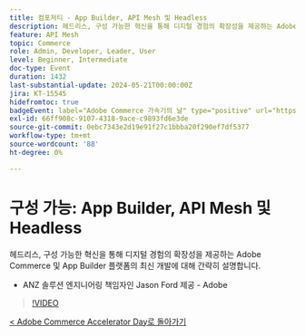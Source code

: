 ```yaml
---
title: 컴포저티 - App Builder, API Mesh 및 Headless
description: 헤드리스, 구성 가능한 혁신을 통해 디지털 경험의 확장성을 제공하는 Adobe Commerce 및 App Builder 플랫폼의 최신 개발에 대해 간략히 설명합니다. ANZ 솔루션 엔지니어링 책임자인 Jason Ford 제공 - Adobe
feature: API Mesh
topic: Commerce
role: Admin, Developer, Leader, User
level: Beginner, Intermediate
doc-type: Event
duration: 1432
last-substantial-update: 2024-05-21T00:00:00Z
jira: KT-15545
hidefromtoc: true
badgeEvent: label="Adobe Commerce 가속기의 날" type="positive" url="https://experienceleague.adobe.com/ko/docs/events/apac-commerce-recordings/2024/overview"
exl-id: 66ff908c-9107-4318-9ace-c9893fd6e3de
source-git-commit: 0ebc7343e2d19e91f27c1bbba20f290ef7df5377
workflow-type: tm+mt
source-wordcount: '88'
ht-degree: 0%

---
```


# 구성 가능: App Builder, API Mesh 및 Headless

헤드리스, 구성 가능한 혁신을 통해 디지털 경험의 확장성을 제공하는 Adobe Commerce 및 App Builder 플랫폼의 최신 개발에 대해 간략히 설명합니다.

+ ANZ 솔루션 엔지니어링 책임자인 Jason Ford 제공 - Adobe

>[!VIDEO](https://video.tv.adobe.com/v/3455459/?learn=on&captions=kor)

[&lt; Adobe Commerce Accelerator Day로 돌아가기](./overview.md)
